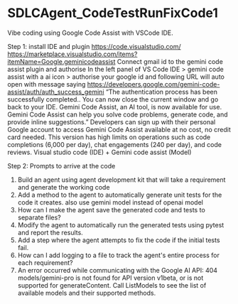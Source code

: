 # SDLCAgent_CodeTestRunFixCode1

Vibe coding using Google Code Assist with VSCode IDE. 

Step 1: 
install IDE and plugin 
https://code.visualstudio.com/
https://marketplace.visualstudio.com/items?itemName=Google.geminicodeassist
Connect gmail id to the gemini code assist plugin and authorise 
In the left panel of VS Code IDE > gemini code assist with a ai icon > authorise your google id and following URL will auto open with message saying
https://developers.google.com/gemini-code-assist/auth/auth_success_gemini
“The authentication process has been successfully completed.. You can now close the current window and go back to your IDE. Gemini Code Assist, an AI tool, is now available for use. Gemini Code Assist can help you solve code problems, generate code, and provide inline suggestions.”
Developers can sign up with their personal Google account to access Gemini Code Assist available at no cost, no credit card needed. This version has high limits on operations such as code completions (6,000 per day), chat engagements (240 per day), and code reviews. 
Visual studio code (IDE) + Gemini code assist (Model) 

Step 2: 
Prompts to arrive at the code
1. Build an agent using agent development kit that will take a requirement and generate the working code
2. Add a method to the agent to automatically generate unit tests for the code it creates. also use gemini model instead of openai model
3. How can I make the agent save the generated code and tests to separate files?
4. Modify the agent to automatically run the generated tests using pytest and report the results.
5. Add a step where the agent attempts to fix the code if the initial tests fail.
6. How can I add logging to a file to track the agent's entire process for each requirement?
7. An error occurred while communicating with the Google AI API: 404 models/gemini-pro is not found for API version v1beta, or is not supported for generateContent. Call ListModels to see the list of available models and their supported methods.
